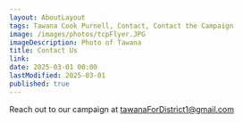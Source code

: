 ```yaml
---
layout: AboutLayout
tags: Tawana Cook Purnell, Contact, Contact the Campaign
image: /images/photos/tcpFlyer.JPG
imageDescription: Photo of Tawana
title: Contact Us
link:
date: 2025-03-01 00:00
lastModified: 2025-03-01
published: true
---
```


Reach out to our campaign at [tawanaForDistrict1@gmail.com](mailto:tawanaForDistrict1@gmail.com)
<!---->
<!--** **-->
<!---->
<!--** **-->
<!---->
<!--** **-->
<!---->
<!--** **-->
